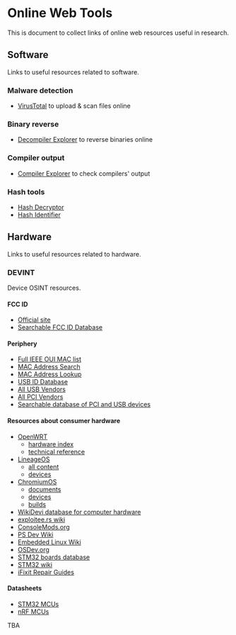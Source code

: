 
# Online Web Tools
This is document to collect links of online web resources useful in research.




## Software
Links to useful resources related to software.


### Malware detection

- [VirusTotal](https://www.virustotal.com/gui/home/upload) to upload & scan files online


### Binary reverse

- [Decompiler Explorer](https://dogbolt.org) to reverse binaries online


### Compiler output

- [Compiler Explorer](https://godbolt.org) to check compilers' output


### Hash tools

- [Hash Decryptor](https://hashes.com/en/decrypt/hash)
- [Hash Identifier](https://hashes.com/en/tools/hash_identifier)



## Hardware
Links to useful resources related to hardware.


### DEVINT
Device OSINT resources.

#### FCC ID

- [Official site](https://www.fcc.gov/oet/ea/fccid)
- [Searchable FCC ID Database](https://fccid.io)

#### Periphery

- [Full IEEE OUI MAC list](https://standards-oui.ieee.org/oui/oui.txt)
- [MAC Address Search](https://mac.lc)
- [MAC Address Lookup](https://maclookup.app)
- [USB ID Database](https://the-sz.com/products/usbid)
- [All USB Vendors](https://devicehunt.com/all-usb-vendors)
- [All PCI Vendors](https://devicehunt.com/all-pci-vendors)
- [Searchable database of PCI and USB devices](https://devicehunt.com)

#### Resources about consumer hardware

- [OpenWRT](https://openwrt.org/docs/start)
  - [hardware index](https://openwrt.org/docs/techref/hardware/index)
  - [technical reference](https://openwrt.org/docs/techref/start)
- [LineageOS](https://wiki.lineageos.org)
  - [all content](https://wiki.lineageos.org/pages)
  - [devices](https://wiki.lineageos.org/devices)
- [ChromiumOS](https://www.chromium.org/chromium-os)
  - [documents](https://www.chromium.org/developers/design-documents)
  - [devices](https://www.chromium.org/chromium-os/developer-library/reference/development/developer-information-for-chrome-os-devices)
  - [builds](https://chromiumdash.appspot.com/serving-builds?deviceCategory=ChromeOS)
- [WikiDevi database for computer hardware](https://wikidevi.wi-cat.ru)
- [exploitee.rs wiki](https://www.exploitee.rs)
- [ConsoleMods.org](https://consolemods.org)
- [PS Dev Wiki](https://www.psdevwiki.com)
- [Embedded Linux Wiki](https://elinux.org)
- [OSDev.org](https://wiki.osdev.org)
- [STM32 boards database](https://stm32-base.org/boards)
- [STM32 wiki](https://stm32world.com/wiki/Main_Page)
- [iFixit Repair Guides](https://www.ifixit.com/Guide)

#### Datasheets

- [STM32 MCUs](https://www.st.com/en/microcontrollers-microprocessors/stm32-32-bit-arm-cortex-mcus/documentation.html)
- [nRF MCUs](https://docs.nordicsemi.com)

TBA

